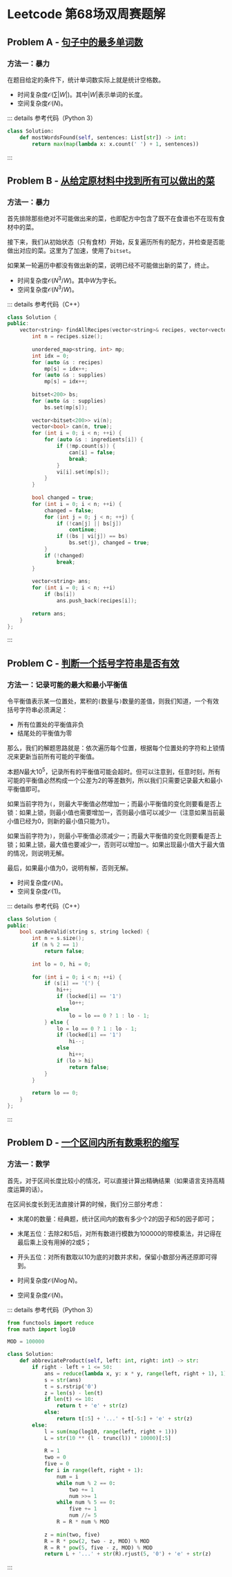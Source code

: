 # Leetcode 第68场双周赛题解

## Problem A - [句子中的最多单词数](https://leetcode-cn.com/problems/maximum-number-of-words-found-in-sentences/)

### 方法一：暴力

在题目给定的条件下，统计单词数实际上就是统计空格数。

- 时间复杂度$\mathcal{O}(\sum|W|)$。其中$|W|$表示单词的长度。
- 空间复杂度$\mathcal{O}(N)$。

::: details 参考代码（Python 3）

```python
class Solution:
    def mostWordsFound(self, sentences: List[str]) -> int:
        return max(map(lambda x: x.count(' ') + 1, sentences))
```

:::


## Problem B - [从给定原材料中找到所有可以做出的菜](https://leetcode-cn.com/problems/find-all-possible-recipes-from-given-supplies/)

### 方法一：暴力

首先排除那些绝对不可能做出来的菜，也即配方中包含了既不在食谱也不在现有食材中的菜。

接下来，我们从初始状态（只有食材）开始，反复遍历所有的配方，并检查是否能做出对应的菜。这里为了加速，使用了`bitset`。

如果某一轮遍历中都没有做出新的菜，说明已经不可能做出新的菜了，终止。

- 时间复杂度$\mathcal{O}(N^3/W)$。其中$W$为字长。
- 空间复杂度$\mathcal{O}(N^3/W)$。

::: details 参考代码（C++）

```cpp
class Solution {
public:
    vector<string> findAllRecipes(vector<string>& recipes, vector<vector<string>>& ingredients, vector<string>& supplies) {
        int n = recipes.size();
        
        unordered_map<string, int> mp;
        int idx = 0;
        for (auto &s : recipes)
            mp[s] = idx++;
        for (auto &s : supplies)
            mp[s] = idx++;
        
        bitset<200> bs;
        for (auto &s : supplies)
            bs.set(mp[s]);
        
        vector<bitset<200>> vi(n);
        vector<bool> can(n, true);
        for (int i = 0; i < n; ++i) {
            for (auto &s : ingredients[i]) {
                if (!mp.count(s)) {
                    can[i] = false;
                    break;
                }
                vi[i].set(mp[s]);
            }
        }
        
        bool changed = true;
        for (int i = 0; i < n; ++i) {
            changed = false;
            for (int j = 0; j < n; ++j) {
                if (!can[j] || bs[j])
                    continue;
                if ((bs | vi[j]) == bs)
                    bs.set(j), changed = true;
            }
            if (!changed)
                break;
        }
        
        vector<string> ans;
        for (int i = 0; i < n; ++i)
            if (bs[i])
                ans.push_back(recipes[i]);
        
        return ans;
    }
};
```

:::

## Problem C - [判断一个括号字符串是否有效](https://leetcode-cn.com/problems/check-if-a-parentheses-string-can-be-valid/)

### 方法一：记录可能的最大和最小平衡值

令平衡值表示某一位置处，累积的`(`数量与`)`数量的差值，则我们知道，一个有效括号字符串必须满足：

- 所有位置处的平衡值非负
- 结尾处的平衡值为零

那么，我们的解题思路就是：依次遍历每个位置，根据每个位置处的字符和上锁情况来更新当前所有可能的平衡值。

本题$N$最大$10^5$，记录所有的平衡值可能会超时。但可以注意到，任意时刻，所有可能的平衡值必然构成一个公差为$2$的等差数列，所以我们只需要记录最大和最小平衡值即可。

如果当前字符为`(`，则最大平衡值必然增加一；而最小平衡值的变化则要看是否上锁：如果上锁，则最小值也需要增加一，否则最小值可以减少一（注意如果当前最小值已经为$0$，则新的最小值只能为$1$）。

如果当前字符为`)`，则最小平衡值必须减少一；而最大平衡值的变化则要看是否上锁；如果上锁，最大值也要减少一，否则可以增加一。如果出现最小值大于最大值的情况，则说明无解。

最后，如果最小值为$0$，说明有解，否则无解。

- 时间复杂度$\mathcal{O}(N)$。
- 空间复杂度$\mathcal{O}(1)$。

::: details 参考代码（C++）

```cpp
class Solution {
public:
    bool canBeValid(string s, string locked) {
        int n = s.size();
        if (n % 2 == 1)
            return false;
        
        int lo = 0, hi = 0;
        
        for (int i = 0; i < n; ++i) {            
            if (s[i] == '(') { 
                hi++;
                if (locked[i] == '1')
                    lo++;
                else
                    lo = lo == 0 ? 1 : lo - 1;
            } else {
                lo = lo == 0 ? 1 : lo - 1;
                if (locked[i] == '1')
                    hi--;
                else
                    hi++;
                if (lo > hi)
                    return false;
            }
        }
        
        return lo == 0;
    }
};
```

:::

## Problem D - [一个区间内所有数乘积的缩写](https://leetcode-cn.com/problems/abbreviating-the-product-of-a-range/)

### 方法一：数学

首先，对于区间长度比较小的情况，可以直接计算出精确结果（如果语言支持高精度运算的话）。

在区间长度长到无法直接计算的时候，我们分三部分考虑：

- 末尾$0$的数量：经典题，统计区间内的数有多少个$2$的因子和$5$的因子即可；
- 末尾五位：去除$2$和$5$后，对所有数进行模数为$100000$的带模乘法，并记得在最后乘上没有用掉的$2$或$5$；
- 开头五位：对所有数取以$10$为底的对数并求和，保留小数部分再还原即可得到。

- 时间复杂度$\mathcal{O}(N\log N)$。
- 空间复杂度$\mathcal{O}(N)$。

::: details 参考代码（Python 3）

```python
from functools import reduce
from math import log10

MOD = 100000

class Solution:
    def abbreviateProduct(self, left: int, right: int) -> str:
        if right - left + 1 <= 50:
            ans = reduce(lambda x, y: x * y, range(left, right + 1), 1)
            s = str(ans)
            t = s.rstrip('0')
            z = len(s) - len(t)
            if len(t) <= 10:
                return t + 'e' + str(z)
            else:
                return t[:5] + '...' + t[-5:] + 'e' + str(z)
        else:
            l = sum(map(log10, range(left, right + 1)))
            L = str(10 ** (l - trunc(l)) * 10000)[:5]
            
            R = 1
            two = 0
            five = 0
            for i in range(left, right + 1):
                num = i
                while num % 2 == 0:
                    two += 1
                    num >>= 1
                while num % 5 == 0:
                    five += 1
                    num //= 5
                R = R * num % MOD
                
            z = min(two, five)
            R = R * pow(2, two - z, MOD) % MOD
            R = R * pow(5, five - z, MOD) % MOD
            return L + '...' + str(R).rjust(5, '0') + 'e' + str(z)
```

:::

<Utterances />
